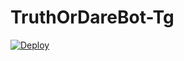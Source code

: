 # TruthOrDareBot-Tg

[![Deploy](https://www.herokucdn.com/deploy/button.svg)](https://heroku.com/deploy?template=https://github.com/Hydrayt777/TruthOrDareBot-Tg)
